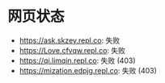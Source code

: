 # 网页状态
- https://ask.skzey.repl.co: 失败
- https://Love.cfvqw.repl.co: 失败
- https://qi.limqin.repl.co: 失败 (403)
- https://mization.edpjg.repl.co: 失败 (403)
